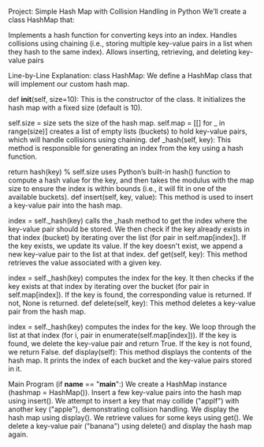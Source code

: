 Project: Simple Hash Map with Collision Handling in Python
We’ll create a class HashMap that:

Implements a hash function for converting keys into an index.
Handles collisions using chaining (i.e., storing multiple key-value pairs in a list when they hash to the same index).
Allows inserting, retrieving, and deleting key-value pairs

Line-by-Line Explanation:
class HashMap:
We define a HashMap class that will implement our custom hash map.

def __init__(self, size=10):
This is the constructor of the class. It initializes the hash map with a fixed size (default is 10).

self.size = size sets the size of the hash map.
self.map = [[] for _ in range(size)] creates a list of empty lists (buckets) to hold key-value pairs, which will handle collisions using chaining.
def _hash(self, key):
This method is responsible for generating an index from the key using a hash function.

return hash(key) % self.size uses Python’s built-in hash() function to compute a hash value for the key, and then takes the modulus with the map size to ensure the index is within bounds (i.e., it will fit in one of the available buckets).
def insert(self, key, value):
This method is used to insert a key-value pair into the hash map.

index = self._hash(key) calls the _hash method to get the index where the key-value pair should be stored.
We then check if the key already exists in that index (bucket) by iterating over the list (for pair in self.map[index]).
If the key exists, we update its value.
If the key doesn't exist, we append a new key-value pair to the list at that index.
def get(self, key):
This method retrieves the value associated with a given key.

index = self._hash(key) computes the index for the key.
It then checks if the key exists at that index by iterating over the bucket (for pair in self.map[index]).
If the key is found, the corresponding value is returned. If not, None is returned.
def delete(self, key):
This method deletes a key-value pair from the hash map.

index = self._hash(key) computes the index for the key.
We loop through the list at that index (for i, pair in enumerate(self.map[index])).
If the key is found, we delete the key-value pair and return True.
If the key is not found, we return False.
def display(self):
This method displays the contents of the hash map. It prints the index of each bucket and the key-value pairs stored in it.

Main Program (if __name__ == "__main__":)
We create a HashMap instance (hashmap = HashMap()).
Insert a few key-value pairs into the hash map using insert().
We attempt to insert a key that may collide ("applf") with another key ("apple"), demonstrating collision handling.
We display the hash map using display().
We retrieve values for some keys using get().
We delete a key-value pair ("banana") using delete() and display the hash map again.
